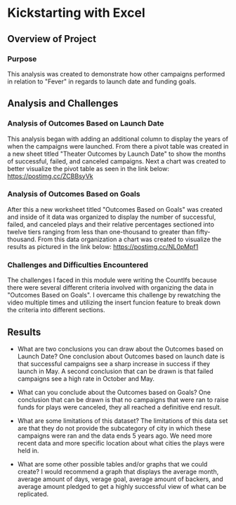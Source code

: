 # Kickstarting with Excel

## Overview of Project

### Purpose
This analysis was created to demonstrate how other campaigns performed in relation to "Fever" in regards to launch date and funding goals.
## Analysis and Challenges

### Analysis of Outcomes Based on Launch Date
This analysis began with adding an additional column to display the years of when the campaigns were launched. From there a pivot table was created in a new sheet titled "Theater Outcomes by Launch Date" to show the months of successful, failed, and canceled campaigns. Next a chart was created to better visualize the pivot table as seen in the link below:
https://postimg.cc/ZCBBsyVk

### Analysis of Outcomes Based on Goals
After this a new worksheet titled "Outcomes Based on Goals" was created and inside of it data was organized to display the number of successful, failed, and canceled plays and their relative percentages sectioned into twelve tiers ranging from less than one-thousand to greater than fifty-thousand. From this data organization a chart was created to visualize the results as pictured in the link below:
https://postimg.cc/NL0pMpf1

### Challenges and Difficulties Encountered
The challenges I faced in this module were writing the CountIfs because there were several different criteria involved with organizing the data in "Outcomes Based on Goals". I overcame this challenge by rewatching the video multiple times and utilizing the insert funcion feature to break down the criteria into different sections. 

## Results
- What are two conclusions you can draw about the Outcomes based on Launch Date?
One conclusion about Outcomes based on launch date is that successful campaigns see a sharp increase in success if they launch in May. A second conclusion that can be drawn is that failed campaigns see a high rate in October and May. 
- What can you conclude about the Outcomes based on Goals?
One conclusion that can be drawn is that no campaigns that were ran to raise funds for plays were canceled, they all reached a definitive end result. 

- What are some limitations of this dataset?
The limitations of this data set are that they do not provide the subcategory of city in which these campaigns were ran and the data ends 5 years ago. We need more recent data and more specific location about what cities the plays were held in. 

- What are some other possible tables and/or graphs that we could create?
I would recommend a graph that displays the average month, average amount of days, verage goal, average amount of backers, and average amount pledged to get a highly successful view of what can be replicated. 
